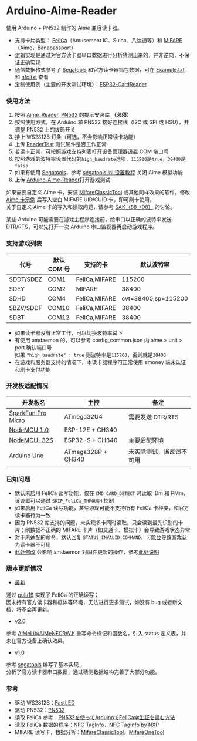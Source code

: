 # Arduino-Aime-Reader
使用 Arduino + PN532 制作的 Aime 兼容读卡器。  

- 支持卡片类型： [FeliCa](https://zh.wikipedia.org/wiki/FeliCa)（Amusement IC、Suica、八达通等）和 [MIFARE](https://zh.wikipedia.org/wiki/MIFARE)（Aime，Banapassport）
- 逻辑实现是通过对官方读卡器串口数据进行分析猜测出来的，并非逆向，不保证正确实现
- 通信数据格式参考了 [Segatools](https://github.com/djhackersdev/segatools) 和官方读卡器抓包数据，可在 [Example.txt](doc/Example.txt) 和 [nfc.txt](https://github.com/djhackersdev/segatools/blob/master/doc/nfc.txt) 查看
- 定制使用例（主要的开发测试环境）：[ESP32-CardReader](https://github.com/Sucareto/ESP32-CardReader) 


### 使用方法
1. 按照 [Aime_Reader_PN532](https://github.com/Sucareto/Aime_Reader_PN532) 的提示安装库 **（必须）**
2. 按照使用方式，在 Arduino 和 PN532 接好连接线（I2C 或 SPI 或 HSU），并调整 PN532 上的拨码开关
3. 接上 WS2812B 灯条（可选，不会影响正常读卡功能）
4. 上传 [ReaderTest](tools/ReaderTest/ReaderTest.ino) 测试硬件是否工作正常
5. 若读卡正常，可按照游戏支持列表打开设备管理器设置 COM 端口号
6. 按照游戏的波特率设置代码的`high_baudrate`选项，`115200`是`true`，`38400`是`false`
7. 如果有使用 [Segatools](https://github.com/djhackersdev/segatools)，参考 [segatools.ini 设置教程](https://github.com/djhackersdev/segatools/blob/master/doc/config/common.md#aime) 关闭 Aime 模拟功能
8. 上传 [Arduino-Aime-Reader](Arduino-Aime-Reader.ino)打开游戏测试

如果需要自定义 Aime 卡，安装 [MifareClassicTool](https://github.com/ikarus23/MifareClassicTool) 或其他同样效果的软件，修改 [Aime 卡示例](doc/aime示例.mct) 后写入空白 MIFARE UID/CUID 卡，即可刷卡使用。  
关于自定义 Aime 卡的写入和读取问题，请参考 [SAK（88->08）](https://github.com/Sucareto/Arduino-Aime-Reader/pull/17) 的讨论。

某些 Arduino 可能需要在游戏主程序连接前，给串口以正确的波特率发送 DTR/RTS，可以先打开一次 Arduino 串口监视器再启动游戏程序。  


### 支持游戏列表
| 代号 | 默认 COM 号 | 支持的卡 | 默认波特率 |
| - | - | - | - |
| SDDT/SDEZ | COM1 | FeliCa,MIFARE | 115200 |
| SDEY | COM2 | MIFARE | 38400 |
| SDHD | COM4 | FeliCa,MIFARE | cvt=38400,sp=115200 |
| SBZV/SDDF | COM10 | FeliCa,MIFARE | 38400 |
| SDBT | COM12 | FeliCa,MIFARE | 38400 |

- 如果读卡器没有正常工作，可以切换波特率试下
- 有使用 amdaemon 的，可以参考 config_common.json 内 aime > unit > port 确认端口号  
如果 `"high_baudrate" : true` 则波特率是`115200`，否则就是`38400`
- 在游戏和服务器支持的情况下，本读卡器程序可正常使用 emoney 端末认证和刷卡支付功能


### 开发板适配情况
| 开发板名 | 主控 | 备注 |
| - | - | - |
| [SparkFun Pro Micro](https://learn.sparkfun.com/tutorials/pro-micro--fio-v3-hookup-guide#hardware-overview-pro-micro) | ATmega32U4 | 需要发送 DTR/RTS |
| [NodeMCU 1.0](https://github.com/nodemcu/nodemcu-devkit-v1.0?tab=readme-ov-file#pin-map) | ESP-12E + CH340 | |
| [NodeMCU-32S](https://docs.ai-thinker.com/esp32/boards/nodemcu_32s) | ESP32-S + CH340 | 主要适配环境 |
| Arduino Uno | ATmega328P + CH340 | 未实际测试，据反馈不可用 |


### 已知问题
- 默认未启用 FeliCa 读写功能，仅在 `CMD_CARD_DETECT` 时读取 IDm 和 PMm，该设置可以通过 `SKIP_FeliCa_THROUGH` 控制
- 如果启用 FeliCa 读写功能，某些游戏可能不支持所有 FeliCa 卡种类，和官方读卡器行为一致
- 因为 PN532 库支持的问题，未实现多卡同时读取，只会读到最先识别的卡片；刷数据不正确的 MIFARE 卡片（如交通卡、模拟卡）会导致游戏状态异常
- 对于未适配的命令，默认回复 `STATUS_INVALID_COMMAND`，可能会导致游戏认为读卡器不可用
- [此处修改](https://github.com/Sucareto/Arduino-Aime-Reader/commit/ebb2565ce4c43e8de275790f52bebee381d0bca7#diff-abc09b3d07eff9d03039f4f22ac9ac0747790237d3d00258e38644dbf13f9bbbR103) 会影响 amdaemon 对固件更新的操作，参考[此处说明](https://github.com/Sucareto/Arduino-Aime-Reader/blob/b16c63772b6d94ad9fca2c82bd89f0e900ed03d6/Arduino-Aime-Reader.ino#L114)


### 版本更新情况
- [最新](https://github.com/Sucareto/Arduino-Aime-Reader/tree/main)

通过 [pull/19](https://github.com/Sucareto/Arduino-Aime-Reader/pull/19) 实现了 FeliCa 的正确读写；  
因未持有官方读卡器和框体等环境，无法进行更多测试，如没有 bug 或者新文档，将不会再更新。

- [v2.0](https://github.com/Sucareto/Arduino-Aime-Reader/commits/v2.0)

参考 [AiMeLib/AiMeNFCRW.h]() 重写命令标记和函数名，引入 status 定义表，并未在官方设备上确认效果。

- [v1.0](https://github.com/Sucareto/Arduino-Aime-Reader/commits/v1.0)

参考 [segatools](https://github.com/djhackersdev/segatools/blob/master/board/sg-nfc-cmd.h) 编写了基本实现；  
分析了官方读卡器串口数据，通过猜测数据结构完善了大部分功能。


### 参考
- 驱动 WS2812B：[FastLED](https://github.com/FastLED/FastLED)
- 驱动 PN532：[PN532](https://github.com/elechouse/PN532)
- 读取 FeliCa 参考：[PN532を使ってArduinoでFeliCa学生証を読む方法](https://qiita.com/gpioblink/items/91597a5275862f7ffb3c)
- 读取 FeliCa 数据的程序：[NFC TagInfo](https://play.google.com/store/apps/details?id=at.mroland.android.apps.nfctaginfo)，[NFC TagInfo by NXP](https://play.google.com/store/apps/details?id=com.nxp.taginfolite)
- MIFARE 读写卡，数据分析：[MifareClassicTool](https://github.com/ikarus23/MifareClassicTool)，[MifareOneTool](https://github.com/xcicode/MifareOneTool)
